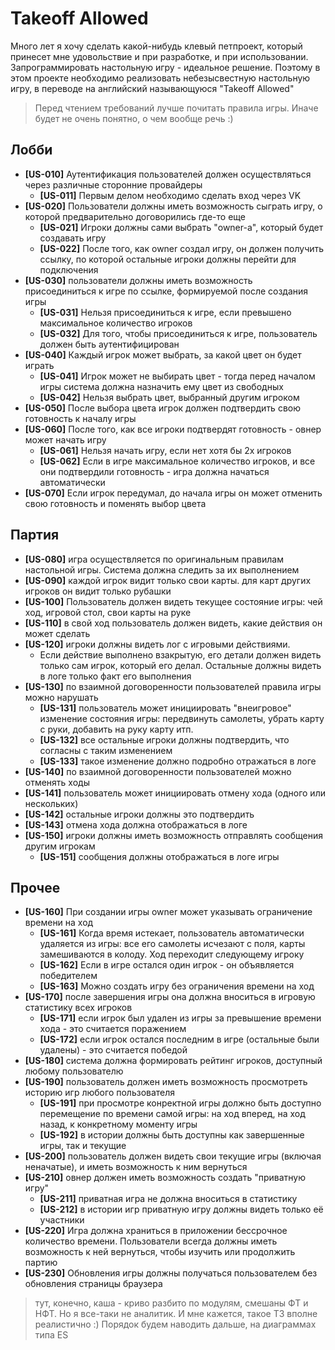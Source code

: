 # Takeoff Allowed
Много лет я хочу сделать какой-нибудь клевый петпроект, который принесет мне удовольствие и при разработке, и при использовании. Запрограммировать настольную игру - идеальное решение. Поэтому в этом проекте необходимо реализовать небезысвестную настольную игру, в переводе на английский называющуюся "Takeoff Allowed"

> Перед чтением требований лучше почитать правила игры. Иначе будет не очень понятно, о чем вообще речь :)

## Лобби
* **[US-010]** Аутентификация пользователей должен осуществляться через различные сторонние провайдеры
  * **[US-011]** Первым делом необходимо сделать вход через VK
* **[US-020]** Пользователи должны иметь возможность сыграть игру, о которой предварительно договорились где-то еще
  * **[US-021]** Игроки должны сами выбрать "owner-а", который будет создавать игру  
  * **[US-022]** После того, как owner создал игру, он должен получить ссылку, по которой остальные игроки должны перейти для подключения
* **[US-030]** пользователи должны иметь возможность присоединиться к игре по ссылке, формируемой после создания игры
  * **[US-031]** Нельзя присоединиться к игре, если превышено максимальное количество игроков
  * **[US-032]** Для того, чтобы присоединиться к игре, пользователь должен быть аутентифицирован
* **[US-040]** Каждый игрок может выбрать, за какой цвет он будет играть
  * **[US-041]** Игрок может не выбирать цвет - тогда перед началом игры система должна назначить ему цвет из свободных
  * **[US-042]** Нельзя выбрать цвет, выбранный другим игроком
* **[US-050]** После выбора цвета игрок должен подтвердить свою готовность к началу игры
* **[US-060]** После того, как все игроки подтвердят готовность - овнер может начать игру
  * **[US-061]** Нельзя начать игру, если нет хотя бы 2х игроков
  * **[US-062]** Если в игре максимальное количество игроков, и все они подтвердили готовность - игра должна начаться автоматически
* **[US-070]** Если игрок передумал, до начала игры он может отменить свою готовность и поменять выбор цвета

## Партия
* **[US-080]** игра осуществляется по оригинальным правилам настольной игры. Система должна следить за их выполнением
* **[US-090]** каждой игрок видит только свои карты. для карт других игроков он видит только рубашки
* **[US-100]** Пользователь должен видеть текущее состояние игры: чей ход, игровой стол, свои карты на руке
* **[US-110]** в свой ход пользователь должен видеть, какие действия он может сделать
* **[US-120]** игроки должны видеть лог с игровыми действиями. 
  * Если действие выполнено взакрытую, его детали должен видеть только сам игрок, который его делал. Остальные должны видеть в логе только факт его выполнения
* **[US-130]** по взаимной договоренности пользователей правила игры можно нарушать
  * **[US-131]** пользователь может инициировать "внеигровое" изменение состояния игры: передвинуть самолеты, убрать карту с руки, добавить на руку карту итп.
  * **[US-132]** все остальные игроки должны подтвердить, что согласны с таким изменением
  * **[US-133]** такое изменение должно подробно отражаться в логе
* **[US-140]** по взаимной договоренности пользователей можно отменять ходы
 * **[US-141]** пользователь может инициировать отмену хода (одного или нескольких)
 * **[US-142]** остальные игроки должны это подтвердить
 * **[US-143]** отмена хода должна отображаться в логе
* **[US-150]** игроки должны иметь возможность отправлять сообщения другим игрокам
  * **[US-151]** сообщения должны отображаться в логе игры

## Прочее
* **[US-160]** При создании игры owner может указывать ограничение времени на ход
  * **[US-161]** Когда время истекает, пользователь автоматически удаляется из игры: все его самолеты исчезают с поля, карты замешиваются в колоду. Ход переходит следующему игроку
  * **[US-162]** Если в игре остался один игрок - он объявляется победителем
  * **[US-163]** Можно создать игру без ограничения времени на ход
* **[US-170]** после завершения игры она должна вноситься в игровую статистику всех игроков
  * **[US-171]** если игрок был удален из игры за превышение времени хода - это считается поражением
  * **[US-172]** если игрок остался последним в игре (остальные были удалены) - это считается победой
* **[US-180]** система должна формировать рейтинг игроков, доступный любому пользователю
* **[US-190]** пользователь должен иметь возможность просмотреть историю игр любого пользователя
  * **[US-191]** при просмотре конректной игры должно быть доступно перемещение по времени самой игры: на ход вперед, на ход назад, к конкретному моменту игры
  * **[US-192]** в истории должны быть доступны как завершенные игры, так и текущие
* **[US-200]** пользователь должен видеть свои текущие игры (включая неначатые), и иметь возможность к ним вернуться
* **[US-210]** овнер должен иметь возможность создать "приватную игру"
  * **[US-211]** приватная игра не должна вноситься в статистику
  * **[US-212]** в истории игр приватную игру должны видеть только её участники
* **[US-220]** Игра должна храниться в приложении бессрочное количество времени. Пользователи всегда должны иметь возможность к ней вернуться, чтобы изучить или продолжить партию
* **[US-230]** Обновления игры должны получаться пользователем без обновления страницы браузера

> тут, конечно, каша - криво разбито по модулям, смешаны ФТ и НФТ. Но я все-таки не аналитик. И мне кажется, такое ТЗ вполне реалистично :) Порядок будем наводить дальше, на диаграммах типа ES